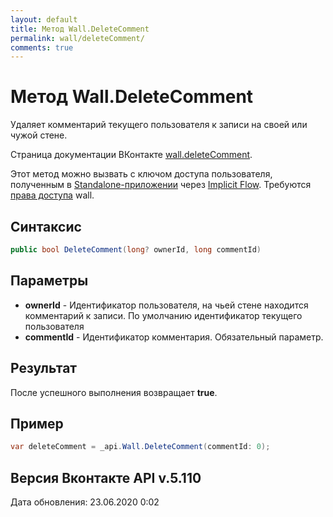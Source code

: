 ```yaml
---
layout: default
title: Метод Wall.DeleteComment
permalink: wall/deleteComment/
comments: true
---
```

# Метод Wall.DeleteComment
Удаляет комментарий текущего пользователя к записи на своей или чужой стене.

Страница документации ВКонтакте [wall.deleteComment](https://vk.com/dev/wall.deleteComment).

Этот метод можно вызвать с ключом доступа пользователя, полученным в [Standalone-приложении](https://vk.com/dev/standalone) через [Implicit Flow](https://vk.com/dev/implicit_flow_user).
Требуются [права доступа](https://vk.com/dev/permissions) wall.

## Синтаксис
``` csharp
public bool DeleteComment(long? ownerId, long commentId)
```

## Параметры
+ **ownerId** - Идентификатор пользователя, на чьей стене находится комментарий к записи. По умолчанию идентификатор текущего пользователя
+ **commentId** - Идентификатор комментария. Обязательный параметр.

## Результат
После успешного выполнения возвращает **true**.

## Пример
``` csharp
var deleteComment = _api.Wall.DeleteComment(commentId: 0);
```

## Версия Вконтакте API v.5.110
Дата обновления: 23.06.2020 0:02
